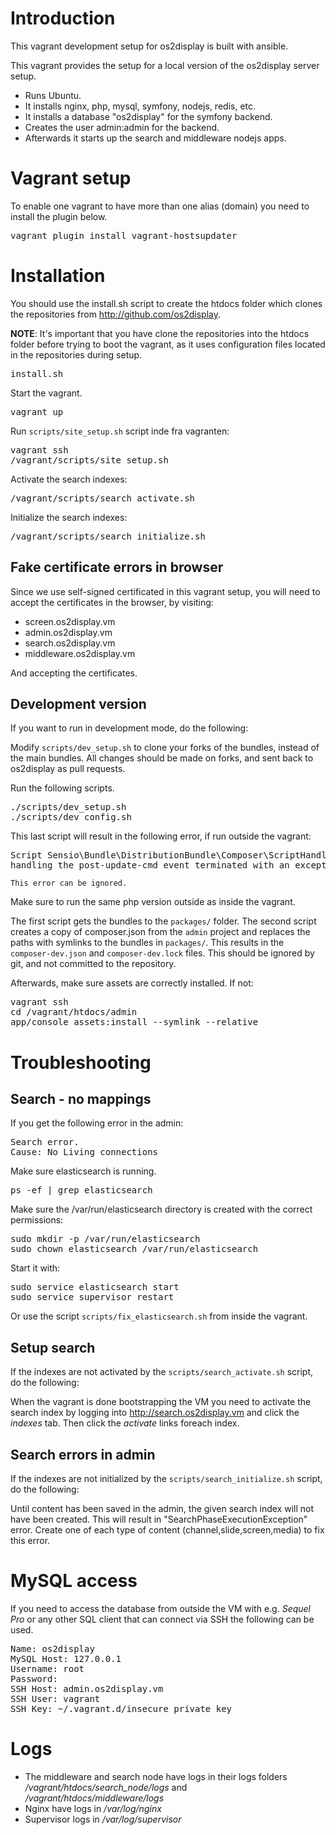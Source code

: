 # Introduction
This vagrant development setup for os2display is built with ansible.

This vagrant provides the setup for a local version of the os2display server setup.

 * Runs Ubuntu.
 * It installs nginx, php, mysql, symfony, nodejs, redis, etc.
 * It installs a database "os2display" for the symfony backend.
 * Creates the user admin:admin for the backend.
 * Afterwards it starts up the search and middleware nodejs apps.

# Vagrant setup
To enable one vagrant to have more than one alias (domain) you need to install the plugin below.

<pre>
vagrant plugin install vagrant-hostsupdater
</pre>

# Installation
You should use the install.sh script to create the htdocs folder which clones
the repositories from http://github.com/os2display.

__NOTE__: It's important that you have clone the repositories into the htdocs
folder before trying to boot the vagrant, as it uses configuration files
located in the repositories during setup.

<pre>
install.sh
</pre>

Start the vagrant.
<pre>
vagrant up
</pre>

Run `scripts/site_setup.sh` script inde fra vagranten:

<pre>
vagrant ssh
/vagrant/scripts/site_setup.sh
</pre>

Activate the search indexes:

<pre>
/vagrant/scripts/search_activate.sh
</pre>

Initialize the search indexes:

<pre>
/vagrant/scripts/search_initialize.sh
</pre>

## Fake certificate errors in browser
Since we use self-signed certificated in this vagrant setup, you will need to accept the certificates in the browser, by visiting:

* screen.os2display.vm
* admin.os2display.vm
* search.os2display.vm
* middleware.os2display.vm

And accepting the certificates.

## Development version
If you want to run in development mode, do the following:

Modify `scripts/dev_setup.sh` to clone your forks of the bundles, instead of the
main bundles. All changes should be made on forks, and sent back to os2display
as pull requests.

Run the following scripts.

<pre>
./scripts/dev_setup.sh
./scripts/dev_config.sh
</pre>

This last script will result in the following error, if run outside the vagrant:
<pre>
Script Sensio\Bundle\DistributionBundle\Composer\ScriptHandler::clearCache
handling the post-update-cmd event terminated with an exception
</pre>

`This error can be ignored.`

Make sure to run the same php version outside as inside the vagrant.

The first script gets the bundles to the `packages/` folder. The second script
creates a copy of composer.json from the `admin` project and replaces the paths
with symlinks to the bundles in `packages/`. This results in the 
`composer-dev.json` and `composer-dev.lock` files. This should be ignored by
git, and not committed to the repository.

Afterwards, make sure assets are correctly installed. If not:
<pre>
vagrant ssh
cd /vagrant/htdocs/admin
app/console assets:install --symlink --relative
</pre>

# Troubleshooting

## Search - no mappings
If you get the following error in the admin:
<pre>
Search error.
Cause: No Living connections
</pre>

Make sure elasticsearch is running.
<pre>
ps -ef | grep elasticsearch
</pre>

Make sure the /var/run/elasticsearch directory is created with the correct permissions:
<pre>
sudo mkdir -p /var/run/elasticsearch
sudo chown elasticsearch /var/run/elasticsearch
</pre>

Start it with:
<pre>
sudo service elasticsearch start
sudo service supervisor restart
</pre>

Or use the script `scripts/fix_elasticsearch.sh` from inside the vagrant.

## Setup search
If the indexes are not activated by the `scripts/search_activate.sh` script, do the following:

When the vagrant is done bootstrapping the VM you need to activate the search index by logging into http://search.os2display.vm and click the _indexes_ tab.
Then click the _activate_ links foreach index.

## Search errors in admin
If the indexes are not initialized by the `scripts/search_initialize.sh` script, do the following:

Until content has been saved in the admin, the given search index will not have been created. This will result in "SearchPhaseExecutionException" error.
Create one of each type of content (channel,slide,screen,media) to fix this error.

# MySQL access
If you need to access the database from outside the VM with e.g. _Sequel Pro_ or any other SQL client that can connect via SSH the following can be used.
<pre>
Name: os2display
MySQL Host: 127.0.0.1
Username: root
Password: 
SSH Host: admin.os2display.vm
SSH User: vagrant
SSH Key: ~/.vagrant.d/insecure_private_key
</pre>

# Logs
 * The middleware and search node have logs in their logs folders _/vagrant/htdocs/search_node/logs_ and _/vagrant/htdocs/middleware/logs_
 * Nginx have logs in _/var/log/nginx_
 * Supervisor logs in _/var/log/supervisor_
